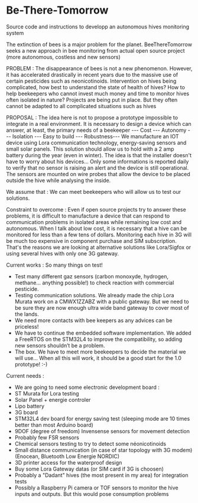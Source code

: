 # Be-There-Tomorrow
Source code and instructions to developp an autonomous hives monitoring system

The extinction of bees is a major problem for the planet. BeeThereTomorrow seeks a new approach in bee monitoring from actual open source project (more autonomous, costless and new sensors)

PROBLEM :
The disappearance of bees is not a new phenomenon. However, it has accelerated drastically in recent years due to the massive use of certain pesticides such as neonicotinoids. Intervention on hives being complicated, how best to understand the state of health of hives? How to help beekeepers who cannot invest much money and time to monitor hives often isolated in nature? Projects are being put in place. But they often cannot be adapted to all complicated situations such as hives

PROPOSAL :
The idea here is not to propose a prototype impossible to integrate in a real environment. It is necessary to design a device which can answer, at least, the primary needs of a beekeeper --- Cost --- Autonomy --- Isolation --- Easy to build --- Robustness--- We manufacture an IOT device using Lora communication technology, energy-saving sensors and small solar panels. This solution should allow us to hold with a 2 amp battery during the year (even in winter). The idea is that the installer doesn't have to worry about his devices... Only some informations is reported daily to verify that no sensor is raising an alert and the device is still operational. The sensors are mounted on wire probes that allow the device to be placed outside the hive while analysing the inside.

We assume that :
We can meet beekeepers who will allow us to test our solutions.

Constraint to overcome :
Even if open source projects try to answer these problems, it is difficult to manufacture a device that can respond to communication problems in isolated areas while remaining low cost and autonomous. When I talk about low cost, it is necessary that a hive can be monitored for less than a few tens of dollars. Monitoring each hive in 3G will be much too expensive in component purchase and SIM subscription. That's the reasons we are looking at alternative solutions like Lora/Sigfox or using several hives with only one 3G gateway.

Current works :
So many things on test! 
* Test many different gaz sensors (carbon monoxyde, hydrogen, methane... anything possible!) to check reaction with commercial pesticide. 
* Testing communication solutions. We already made the chip Lora Murata work on a CMWX1ZZABZ with a public gateway. But we need to be sure they are now enough ultra wide band gateway to cover most of the lands. 
* We need more contacts with bee keepers as any advices can be priceless! 
* We have to continue the embedded software implementation. We added a FreeRTOS on the STM32L4 to improve the compatibility, so adding new sensors shouldn’t be a problem. 
* The box. We have to meet more beekeepers to decide the material we will use… When all this will work, it should be a good start for the 1.0 prototype! :-)

Current needs :
* We are going to need some electronic development board : 
* ST Murata for Lora testing 
* Solar Panel + energie controler
* Lipo battery 
* 3G board
* STM32L4 dev board for energy saving test (sleeping mode are 10 times better than most Arduino board) 
* 9DOF (degree of freedom) Invensense sensors for movement detection 
* Probably few FSR sensors 
* Chemical sensors testing to try to detect some néonicotinoids 
* Small distance communication (in case of star topology with 3G modem) (Enocean, Bluetooth Low Energie NORDIC) 
* 3D printer access for the waterproof design 
* Buy some Lora Gateway datas (or SIM card if 3G is choosen) 
* Probably a "Dadant" hives (the most present in my area) for integration tests
* Possibly a Raspberry Pi camera or TOF sensors to monitor the hive inputs and outputs. But this would pose consumption problems





